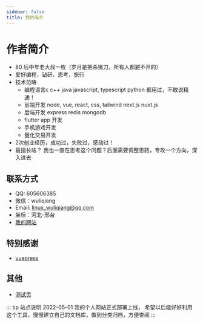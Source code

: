 ```yaml
---
sidebar: false
title: 我的简介
---
```



# 作者简介

+ 80 后中年老大叔一枚（岁月是把杀猪刀，所有人都避不开的）
+ 爱好编程，钻研，思考，旅行
+ 技术范畴 
  + 编程语言c c++ java javascript, typescript python 都用过，不敢说精通！
  + 前端开发 node, vue, react, css, tailwind next.js nuxt.js
  + 后端开发 express redis mongodb 
  + flutter app 开发
  + 手机游戏开发
  + 量化交易开发
+ 2次创业经历，成功过，失败过，感动过！
+ 最擅长啥？ 我也一直在思考这个问题？后面需要调整思路，专攻一个方向，深入进去

## 联系方式
+ QQ: 605606385
+ 微信：wuliqiang
+ Email: linux_wuliqiang@qq.com
+ 坐标：河北-邢台
+ [我的网站](https://06linux.com)


## 特别感谢 
+ [vuepress](https://v2.vuepress.vuejs.org/zh/)



## 其他
+ [测试页](./test/)


::: tip 站点说明
2022-05-01 我的个人网站正式部署上线，
希望以后能好好利用这个工具，慢慢建立自己的文档库，做到分类归档，方便查阅
:::
